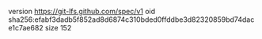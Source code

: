 version https://git-lfs.github.com/spec/v1
oid sha256:efabf3dadb5f852ad8d6874c310bded0ffddbe3d82320859bd74dace1c7ae682
size 152
